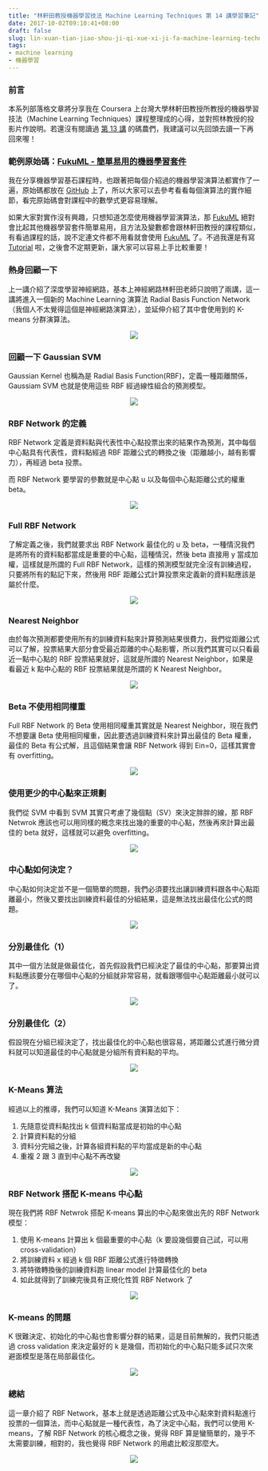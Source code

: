 ```yaml
---
title: "林軒田教授機器學習技法 Machine Learning Techniques 第 14 講學習筆記"
date: 2017-10-02T09:10:41+08:00
draft: false
slug: lin-xuan-tian-jiao-shou-ji-qi-xue-xi-ji-fa-machine-learning-techniques-di-14-jiang-xue-xi-bi-ji
tags:
- machine learning
- 機器學習
---
```


### 前言

本系列部落格文章將分享我在 Coursera 上台灣大學林軒田教授所教授的機器學習技法（Machine Learning Techniques）課程整理成的心得，並對照林教授的投影片作說明。若還沒有閱讀過 [第 13 講](http://blog.fukuball.com/lin-xuan-tian-jiao-shou-ji-qi-xue-xi-ji-fa-machine-learning-techniques-di-13-jiang-xue-xi-bi-ji/) 的碼農們，我建議可以先回頭去讀一下再回來喔！

### 範例原始碼：[FukuML - 簡單易用的機器學習套件](https://github.com/fukuball/fuku-ml)

我在分享機器學習基石課程時，也跟著把每個介紹過的機器學習演算法都實作了一遍，原始碼都放在 [GitHub](https://github.com/fukuball/fuku-ml) 上了，所以大家可以去參考看看每個演算法的實作細節，看完原始碼會對課程中的數學式更容易理解。

如果大家對實作沒有興趣，只想知道怎麼使用機器學習演算法，那 [FukuML](https://github.com/fukuball/fuku-ml) 絕對會比起其他機器學習套件簡單易用，且方法及變數都會跟林軒田教授的課程類似，有看過課程的話，說不定連文件都不用看就會使用 [FukuML](https://github.com/fukuball/fuku-ml) 了。不過我還是有寫 [Tutorial](https://github.com/fukuball/FukuML-Tutorial) 啦，之後會不定期更新，讓大家可以容易上手比較重要！

### 熱身回顧一下

上一講介紹了深度學習神經網路，基本上神經網路林軒田老師只說明了兩講，這一講將進入一個新的 Machine Learning 演算法 Radial Basis Function Network（我個人不太覺得這個是神經網路演算法），並延伸介紹了其中會使用到的 K-means 分群演算法。

<p style="text-align:center">
    <img src="http://static.obeobe.com/image/blog-image/Machine-Learning-Techniques-14-01.png">
</p>

### 回顧一下 Gaussian SVM

Gaussian Kernel 也稱為是 Radial Basis Function(RBF)，定義一種距離關係，Gaussiam SVM 也就是使用這些 RBF 經過線性組合的預測模型。

<p style="text-align:center">
    <img src="http://static.obeobe.com/image/blog-image/Machine-Learning-Techniques-14-02.png">
</p>

### RBF Network 的定義

RBF Network 定義是資料點與代表性中心點投票出來的結果作為預測，其中每個中心點具有代表性，資料點經過 RBF 距離公式的轉換之後（距離越小，越有影響力），再經過 beta 投票。

而 RBF Network 要學習的參數就是中心點 u 以及每個中心點距離公式的權重 beta。

<p style="text-align:center">
    <img src="http://static.obeobe.com/image/blog-image/Machine-Learning-Techniques-14-04.png">
</p>

### Full RBF Network

了解定義之後，我們就要求出 RBF Network 最佳化的 u 及 beta，一種情況我們是將所有的資料點都當成是重要的中心點，這種情況，然後 beta 直接用 y 當成加權，這樣就是所謂的 Full RBF Network，這樣的預測模型就完全沒有訓練過程，只要將所有的點記下來，然後用 RBF 距離公式計算投票來定義新的資料點應該是屬於什麼。

<p style="text-align:center">
    <img src="http://static.obeobe.com/image/blog-image/Machine-Learning-Techniques-14-06.png">
</p>

### Nearest Neighbor

由於每次預測都要使用所有的訓練資料點來計算預測結果很費力，我們從距離公式可以了解，投票結果大部分會受最近距離的中心點影響，所以我們其實可以只看最近一點中心點的 RBF 投票結果就好，這就是所謂的 Nearest Neighbor，如果是看最近 k 點中心點的 RBF 投票結果就是所謂的 K Nearest Neighbor。

<p style="text-align:center">
    <img src="http://static.obeobe.com/image/blog-image/Machine-Learning-Techniques-14-07.png">
</p>

### Beta 不使用相同權重

Full RBF Network 的 Beta 使用相同權重其實就是 Nearest Neighbor，現在我們不想要讓 Beta 使用相同權重，因此要透過訓練資料來計算出最佳的 Beta 權重，最佳的 Beta 有公式解，且這個結果會讓 RBF Network 得到 Ein=0，這樣其實會有 overfitting。

<p style="text-align:center">
    <img src="http://static.obeobe.com/image/blog-image/Machine-Learning-Techniques-14-08.png">
</p>

### 使用更少的中心點來正規劃

我們從 SVM 中看到 SVM 其實只考慮了幾個點（SV）來決定胖胖的線，那 RBF Netwrok 應該也可以用同樣的概念來找出幾的重要的中心點，然後再來計算出最佳的 beta 就好，這樣就可以避免 overfitting。

<p style="text-align:center">
    <img src="http://static.obeobe.com/image/blog-image/Machine-Learning-Techniques-14-10.png">
</p>

### 中心點如何決定？

中心點如何決定並不是一個簡單的問題，我們必須要找出讓訓練資料跟各中心點距離最小，然後又要找出訓練資料最佳的分組結果，這是無法找出最佳化公式的問題。

<p style="text-align:center">
    <img src="http://static.obeobe.com/image/blog-image/Machine-Learning-Techniques-14-11.png">
</p>

### 分別最佳化（1）

其中一個方法就是做最佳化，首先假設我們已經決定了最佳的中心點，那要算出資料點應該要分在哪個中心點的分組就非常容易，就看跟哪個中心點距離最小就可以了。

<p style="text-align:center">
    <img src="http://static.obeobe.com/image/blog-image/Machine-Learning-Techniques-14-12.png">
</p>

### 分別最佳化（2）

假設現在分組已經決定了，找出最佳化的中心點也很容易，將距離公式進行微分資料就可以知道最佳的中心點就是分組所有資料點的平均。

<p style="text-align:center">
    <img src="http://static.obeobe.com/image/blog-image/Machine-Learning-Techniques-14-13.png">
</p>

### K-Means 算法

經過以上的推導，我們可以知道 K-Means 演算法如下：

1. 先隨意從資料點找出 k 個資料點當成是初始的中心點
2. 計算資料點的分組
3. 資料分完組之後，計算各組資料點的平均當成是新的中心點
4. 重複 2 跟 3 直到中心點不再改變

<p style="text-align:center">
    <img src="http://static.obeobe.com/image/blog-image/Machine-Learning-Techniques-14-14.png">
</p>

### RBF Network 搭配 K-means 中心點

現在我們將 RBF Netwrok 搭配 K-means 算出的中心點來做出先的 RBF Network 模型：

1. 使用 K-means 計算出 k 個最重要的中心點（k 要設幾個要自己試，可以用 cross-validation）
2. 將訓練資料 x 經過 k 個 RBF 距離公式進行特徵轉換
3. 將特徵轉換後的訓練資料跑 linear model 計算最佳化的 beta
4. 如此就得到了訓練完後具有正規化性質 RBF Network 了

<p style="text-align:center">
    <img src="http://static.obeobe.com/image/blog-image/Machine-Learning-Techniques-14-15.png">
</p>

### K-means 的問題

K 很難決定、初始化的中心點也會影響分群的結果，這是目前無解的，我們只能透過 cross validation 來決定最好的 k 是幾個，而初始化的中心點只能多試只次來避面模型是落在局部最佳化。

<p style="text-align:center">
    <img src="http://static.obeobe.com/image/blog-image/Machine-Learning-Techniques-14-16.png">
</p>

### 總結

這一章介紹了 RBF Network，基本上就是透過距離公式及中心點來對資料點進行投票的一個算法，而中心點就是一種代表性，為了決定中心點，我們可以使用 K-means，了解 RBF Network 的核心概念之後，覺得 RBF 算是蠻簡單的，幾乎不太需要訓練，相對的，我也覺得 RBF Network 的用處比較沒那麼大。

<p style="text-align:center">
    <img src="http://static.obeobe.com/image/blog-image/Machine-Learning-Techniques-14-17.png">
</p>
